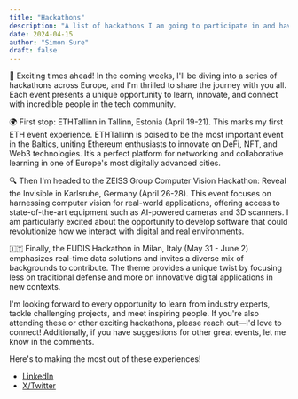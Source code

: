 ```yaml
---
title: "Hackathons"
description: "A list of hackathons I am going to participate in and have participated in in 2024."
date: 2024-04-15
author: "Simon Sure"
draft: false
---
```


🚀 Exciting times ahead! In the coming weeks, I'll be diving into a series of hackathons across Europe, and I'm thrilled to share the journey with you all. Each event presents a unique opportunity to learn, innovate, and connect with incredible people in the tech community.

🌍 First stop: ETHTallinn in Tallinn, Estonia (April 19-21). This marks my first ETH event experience. ETHTallinn is poised to be the most important event in the Baltics, uniting Ethereum enthusiasts to innovate on DeFi, NFT, and Web3 technologies. It’s a perfect platform for networking and collaborative learning in one of Europe's most digitally advanced cities.

🔍 Then I'm headed to the ZEISS Group Computer Vision Hackathon: Reveal the Invisible in Karlsruhe, Germany (April 26-28). This event focuses on harnessing computer vision for real-world applications, offering access to state-of-the-art equipment such as AI-powered cameras and 3D scanners. I am particularly excited about the opportunity to develop software that could revolutionize how we interact with digital and real environments.

🇮🇹 Finally, the EUDIS Hackathon in Milan, Italy (May 31 - June 2) emphasizes real-time data solutions and invites a diverse mix of backgrounds to contribute. The theme provides a unique twist by focusing less on traditional defense and more on innovative digital applications in new contexts.

I'm looking forward to every opportunity to learn from industry experts, tackle challenging projects, and meet inspiring people. If you're also attending these or other exciting hackathons, please reach out—I'd love to connect! Additionally, if you have suggestions for other great events, let me know in the comments.

Here's to making the most out of these experiences!

- [LinkedIn](https://www.linkedin.com/posts/simon-sure_hackathon-innovation-networking-activity-7186412615529582593-vL1R?utm_source=share&utm_medium=member_desktop)
- [X/Twitter](https://x.com/rold_si/status/1780647821219103033)
